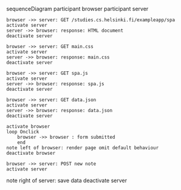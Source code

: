 
sequenceDiagram
    participant browser
    participant server

    browser ->> server: GET /studies.cs.helsinki.fi/exampleapp/spa
    activate server
    server ->> browser: response: HTML document
    deactivate server

    browser ->> server: GET main.css
    activate server 
    server ->> browser: response: main.css
    deactivate server

    browser ->> server: GET spa.js
    activate server 
    server ->> browser: response: spa.js
    deactivate server

    browser ->> server: GET data.json
    activate server 
    server ->> browser: response: data.json
    deactivate server

    activate browser
    loop Onclick
        browser ->> browser : form submitted
        end
    note left of browser: render page omit default behaviour
    deactivate browser

    browser ->> server: POST new note
    activate server
   note right of server: save data
    deactivate server